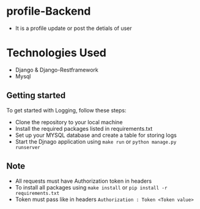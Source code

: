 # profile-Backend
 - It is a profile update or post the detials of user 

# Technologies Used
 - Django & Django-Restframework
 - Mysql


## Getting started
To get started with Logging, follow these steps:

- Clone the repository to your local machine
- Install the required packages listed in requirements.txt
- Set up your MYSQL database and create a table for storing logs
- Start the Djnago application using `make run` or  `python manage.py runserver`


## Note
- All requests must have Authorization token in headers
- To install all packages using `make install` or `pip install -r requirements.txt`
- Token must pass like in headers `Authorization : Token <Token value>`